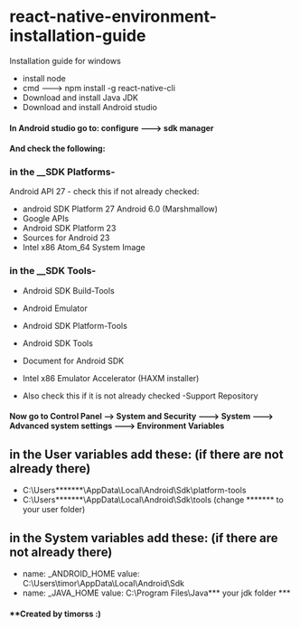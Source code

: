 # react-native-environment-installation-guide
Installation guide for windows

- install node
- cmd ---> npm install -g react-native-cli
- Download and install Java JDK
- Download and install Android studio

#### In Android studio go to:  configure ---> sdk manager
#### And check the following:

### in the __SDK Platforms-
Android API 27 - check this if not already checked:
- android SDK Platform 27
Android 6.0 (Marshmallow)
- Google APIs
- Android SDK Platform 23
- Sources for Android 23
- Intel x86 Atom_64 System Image

### in the __SDK Tools-
- Android SDK Build-Tools
- Android Emulator
- Android SDK Platform-Tools
- Android SDK Tools
- Document for Android SDK
- Intel x86 Emulator Accelerator (HAXM installer)

- Also check this if it is not already checked
-Support Repository

#### Now go to Control Panel -->  System and Security ---> System ---> Advanced system settings ---> Environment Variables

## in the User variables add these: (if there are not already there)
- C:\Users\*******\AppData\Local\Android\Sdk\platform-tools
- C:\Users\*******\AppData\Local\Android\Sdk\tools
(change ******* to your user folder)

## in the System variables add these: (if there are not already there)
- name: _ANDROID_HOME          value: C:\Users\timor\AppData\Local\Android\Sdk
- name: _JAVA_HOME                  value: C:\Program Files\Java\*** your jdk folder ***

#### **Created by timorss :)
